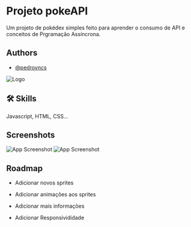 
# Projeto pokeAPI

Um projeto de pokédex simples feito para aprender o consumo de API e conceitos de Prgramação Assíncrona.




## Authors

- [@pedrovncs](https://www.github.com/pedrovncs)


![Logo](https://imgur.com/0YxoTmD)
## 🛠 Skills
Javascript, HTML, CSS...


## Screenshots

![App Screenshot](https://i.imgur.com/5qyNI1Y.png)
![App Screenshot](https://i.imgur.com/ecU9aeT.png)


## Roadmap

- Adicionar novos sprites

- Adicionar animações aos sprites

- Adicionar mais informações

- Adicionar Responsivididade



